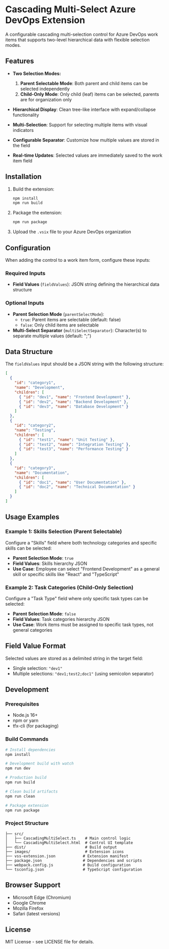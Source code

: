 # Cascading Multi-Select Azure DevOps Extension

A configurable cascading multi-selection control for Azure DevOps work items that supports two-level hierarchical data with flexible selection modes.

## Features

- **Two Selection Modes:**
  1. **Parent Selectable Mode**: Both parent and child items can be selected independently
  2. **Child-Only Mode**: Only child (leaf) items can be selected, parents are for organization only

- **Hierarchical Display**: Clean tree-like interface with expand/collapse functionality
- **Multi-Selection**: Support for selecting multiple items with visual indicators
- **Configurable Separator**: Customize how multiple values are stored in the field
- **Real-time Updates**: Selected values are immediately saved to the work item field

## Installation

1. Build the extension:
   ```bash
   npm install
   npm run build
   ```

2. Package the extension:
   ```bash
   npm run package
   ```

3. Upload the `.vsix` file to your Azure DevOps organization

## Configuration

When adding the control to a work item form, configure these inputs:

### Required Inputs

- **Field Values** (`fieldValues`): JSON string defining the hierarchical data structure

### Optional Inputs

- **Parent Selection Mode** (`parentSelectMode`): 
  - `true`: Parent items are selectable (default: false)
  - `false`: Only child items are selectable
- **Multi-Select Separator** (`multiSelectSeparator`): Character(s) to separate multiple values (default: ";")

## Data Structure

The `fieldValues` input should be a JSON string with the following structure:

```json
[
  {
    "id": "category1",
    "name": "Development",
    "children": [
      { "id": "dev1", "name": "Frontend Development" },
      { "id": "dev2", "name": "Backend Development" },
      { "id": "dev3", "name": "Database Development" }
    ]
  },
  {
    "id": "category2",
    "name": "Testing",
    "children": [
      { "id": "test1", "name": "Unit Testing" },
      { "id": "test2", "name": "Integration Testing" },
      { "id": "test3", "name": "Performance Testing" }
    ]
  },
  {
    "id": "category3",
    "name": "Documentation",
    "children": [
      { "id": "doc1", "name": "User Documentation" },
      { "id": "doc2", "name": "Technical Documentation" }
    ]
  }
]
```

## Usage Examples

### Example 1: Skills Selection (Parent Selectable)
Configure a "Skills" field where both technology categories and specific skills can be selected:

- **Parent Selection Mode**: `true`
- **Field Values**: Skills hierarchy JSON
- **Use Case**: Employee can select "Frontend Development" as a general skill or specific skills like "React" and "TypeScript"

### Example 2: Task Categories (Child-Only Selection)
Configure a "Task Type" field where only specific task types can be selected:

- **Parent Selection Mode**: `false`
- **Field Values**: Task categories hierarchy JSON
- **Use Case**: Work items must be assigned to specific task types, not general categories

## Field Value Format

Selected values are stored as a delimited string in the target field:
- Single selection: `"dev1"`
- Multiple selections: `"dev1;test2;doc1"` (using semicolon separator)

## Development

### Prerequisites
- Node.js 16+
- npm or yarn
- tfx-cli (for packaging)

### Build Commands
```bash
# Install dependencies
npm install

# Development build with watch
npm run dev

# Production build
npm run build

# Clean build artifacts
npm run clean

# Package extension
npm run package
```

### Project Structure
```
├── src/
│   ├── CascadingMultiSelect.ts    # Main control logic
│   └── CascadingMultiSelect.html  # Control UI template
├── dist/                          # Build output
├── images/                        # Extension icons
├── vss-extension.json            # Extension manifest
├── package.json                  # Dependencies and scripts
├── webpack.config.js             # Build configuration
└── tsconfig.json                 # TypeScript configuration
```

## Browser Support

- Microsoft Edge (Chromium)
- Google Chrome
- Mozilla Firefox
- Safari (latest versions)

## License

MIT License - see LICENSE file for details.
